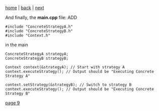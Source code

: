 [home](./page01.md) | [back](./page07.md) | [next](./page09.md)

And finally, the **main.cpp** file:
ADD
```
#include "ConcreteStrategyA.h"
#include "ConcreteStrategyB.h"
#include "Context.h"
```
in the main

```
ConcreteStrategyA strategyA;
ConcreteStrategyB strategyB;
    
Context context(&strategyA); // Start with strategy A
context.executeStrategy(); // Output should be "Executing Concrete Strategy A"
    
context.setStrategy(&strategyB); // Switch to strategy B
context.executeStrategy(); // Output should be "Executing Concrete Strategy B"
```


[page 9](./page09.md)
